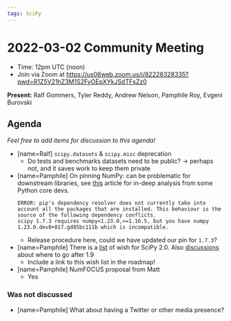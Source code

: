 ```yaml
---
tags: SciPy
---
```


# 2022-03-02 Community Meeting

- Time: 12pm UTC (noon)
- Join via Zoom at https://us06web.zoom.us/j/82228328335?pwd=R1Z5V21hZ3M1S2FyOEpXYkJSdTFsZz0

**Present:** Ralf Gommers, Tyler Reddy, Andrew Nelson, Pamphile Roy, Evgeni Burovski

## Agenda

*Feel free to add items for discussion to this agenda!*

- [name=Ralf] `scipy.datasets` & `scipy.misc` deprecation
    - Do tests and benchmarks datasets need to be public? -> perhaps not, and it saves work to keep them private
- [name=Pamphile] On pinning NumPy: can be problematic for downstream libraries, see [this](https://iscinumpy.dev/post/bound-version-constraints/) article for in-deep analysis from some Python core devs.
    ```
    ERROR: pip's dependency resolver does not currently take into account all the packages that are installed. This behaviour is the source of the following dependency conflicts.
    scipy 1.7.3 requires numpy<1.23.0,>=1.16.5, but you have numpy 1.23.0.dev0+817.gd85bc111b which is incompatible.
    ```
    - Release procedure here, could we have updated our pin for `1.7.3`?
- [name=Pamphile] There is a [list](https://github.com/scipy/scipy/wiki/Ideas-for-changes-&-cleanups-in-SciPy-2.0) of wish for SciPy 2.0. Also [discussions](https://github.com/scipy/scipy/issues/15528) about where to go after 1.9
    - Include a link to this wish list in the roadmap!
- [name=Pamphile] NumFOCUS proposal from Matt
    - Yes

### Was not discussed
- [name=Pamphile] What about having a Twitter or other media presence?
